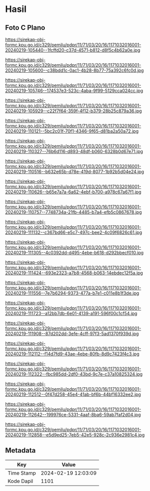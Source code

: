 # Hasil

## Foto C Plano

https://sirekap-obj-formc.kpu.go.id/c329/pemilu/pdpr/11/71/03/20/16/1171032016001-20240219-105440--1fcffd20-c37d-4571-b812-d8f5c4b62a0e.jpg

https://sirekap-obj-formc.kpu.go.id/c329/pemilu/pdpr/11/71/03/20/16/1171032016001-20240219-105600--c38bdd1c-0ac1-4b28-8b77-75a392c6fc0d.jpg

https://sirekap-obj-formc.kpu.go.id/c329/pemilu/pdpr/11/71/03/20/16/1171032016001-20240219-105746--174537e3-523c-4aba-9f99-5129cca024cc.jpg

https://sirekap-obj-formc.kpu.go.id/c329/pemilu/pdpr/11/71/03/20/16/1171032016001-20240219-105929--c22f7f64-359f-4f12-b379-28b25c879a36.jpg

https://sirekap-obj-formc.kpu.go.id/c329/pemilu/pdpr/11/71/03/20/16/1171032016001-20240219-110121--5bc2c01f-70f1-4346-9f65-d81ba2a50a72.jpg

https://sirekap-obj-formc.kpu.go.id/c329/pemilu/pdpr/11/71/03/20/16/1171032016001-20240219-110327--76b6d116-d893-48df-b060-6328b0d67e71.jpg

https://sirekap-obj-formc.kpu.go.id/c329/pemilu/pdpr/11/71/03/20/16/1171032016001-20240219-110516--b632e65b-d78e-419d-8077-1b92b5d04e24.jpg

https://sirekap-obj-formc.kpu.go.id/c329/pemilu/pdpr/11/71/03/20/16/1171032016001-20240219-110626--b65e7a7a-6a62-4ebf-b700-a978c67a67f1.jpg

https://sirekap-obj-formc.kpu.go.id/c329/pemilu/pdpr/11/71/03/20/16/1171032016001-20240219-110757--7748734a-21fb-4485-b7a4-efb5c0867678.jpg

https://sirekap-obj-formc.kpu.go.id/c329/pemilu/pdpr/11/71/03/20/16/1171032016001-20240219-111132--c367bd66-e5c7-497c-bee2-4c09f6826c61.jpg

https://sirekap-obj-formc.kpu.go.id/c329/pemilu/pdpr/11/71/03/20/16/1171032016001-20240219-111305--4c0392dd-d495-4ebe-b618-d292bbecf010.jpg

https://sirekap-obj-formc.kpu.go.id/c329/pemilu/pdpr/11/71/03/20/16/1171032016001-20240219-111424--693e2323-a7b8-4568-b063-14ebdec12f5a.jpg

https://sirekap-obj-formc.kpu.go.id/c329/pemilu/pdpr/11/71/03/20/16/1171032016001-20240219-111556--7e7b6294-9373-477a-b7e1-c011e8b1f3de.jpg

https://sirekap-obj-formc.kpu.go.id/c329/pemilu/pdpr/11/71/03/20/16/1171032016001-20240219-111723--a12bb7db-6e01-4139-a191-596f00c1cf54.jpg

https://sirekap-obj-formc.kpu.go.id/c329/pemilu/pdpr/11/71/03/20/16/1171032016001-20240219-111908--87d202dd-3efe-4cff-97f3-5ad1370f939d.jpg

https://sirekap-obj-formc.kpu.go.id/c329/pemilu/pdpr/11/71/03/20/16/1171032016001-20240219-112112--f14d7fd9-43ae-4ebe-80fb-8d9c7423f4c3.jpg

https://sirekap-obj-formc.kpu.go.id/c329/pemilu/pdpr/11/71/03/20/16/1171032016001-20240219-112322--fbc985dd-2df0-43bd-9c7e-c37a10825324.jpg

https://sirekap-obj-formc.kpu.go.id/c329/pemilu/pdpr/11/71/03/20/16/1171032016001-20240219-112512--0f47d258-45e4-41ab-bf6b-44bf16332ee2.jpg

https://sirekap-obj-formc.kpu.go.id/c329/pemilu/pdpr/11/71/03/20/16/1171032016001-20240219-112642--199976ce-5331-4aaf-8ba6-59ab7faf2d04.jpg

https://sirekap-obj-formc.kpu.go.id/c329/pemilu/pdpr/11/71/03/20/16/1171032016001-20240219-112858--e5d9ed25-7eb5-42e5-928c-2c936e2981c4.jpg


## Metadata

| Key        | Value               |
| ---------- | ------------------- |
| Time Stamp | 2024-02-19 12:03:09 |
| Kode Dapil | 1101                |



